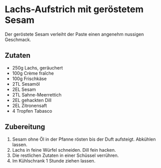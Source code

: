 # Lachs-Aufstrich mit geröstetem Sesam

Der geröstete Sesam verleiht der Paste einen angenehm nussigen Geschmack.

## Zutaten

- 250g Lachs, geräuchert
- 100g Crème fraîche
- 100g Frischkäse
- 2TL Sesamöl
- 2EL Sesam
- 2TL Sahne-Meerrettich
- 2EL gehackten Dill
- 2EL Zitronensaft
- 4 Tropfen Tabasco

## Zubereitung

1. Sesam ohne Öl in der Pfanne rösten bis der Duft aufsteigt. Abkühlen lassen.
1. Lachs in feine Würfel schneiden. Dill fein hacken.
1. Die restlichen Zutaten in einer Schüssel verrühren.
1. Im Kühlschrank 1 Stunde ziehen lassen.
